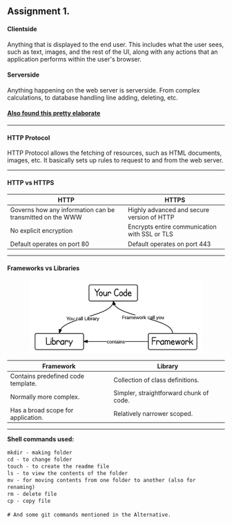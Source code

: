 ## Assignment 1.

#### Clientside
Anything that is displayed to the end user. This includes what the user sees, such as text, images, and the rest of the UI, along with any actions that an application performs within the user's browser.


#### Serverside
Anything happening on the web server is serverside. From complex calculations, to database handling line adding, deleting, etc.

#### [Also found this pretty elaborate](https://softwareengineering.stackexchange.com/questions/171203/what-are-the-differences-between-server-side-and-client-side-programming)
---
#### HTTP Protocol
HTTP Protocol allows the fetching of resources, such as HTML documents, images, etc. It basically sets up rules to request to and from the web server.

---
#### HTTP vs HTTPS
| HTTP                                                      	| HTTPS                                         	|
|-----------------------------------------------------------	|-----------------------------------------------	|
| Governs how any information can be transmitted on the WWW 	| Highly advanced and secure version of HTTP    	|
| No explicit encryption                                    	| Encrypts entire communication with SSL or TLS 	|
| Default operates on port 80                               	| Default operates on port 443                  	|

---
#### Frameworks vs Libraries
<p align="center">
  <img src="./framework-vs-library.webp" />
</p>

| Framework                          	| Library                                 	|
|------------------------------------	|-----------------------------------------	|
| Contains predefined code template. 	| Collection of class definitions.        	|
| Normally more complex.             	| Simpler, straightforward chunk of code. 	|
| Has a broad scope for application. 	| Relatively narrower scoped.             	|

---

**Shell commands used:**
```shell
mkdir - making folder
cd - to change folder
touch - to create the readme file
ls - to view the contents of the folder
mv - for moving contents from one folder to another (also for renaming)
rm - delete file
cp - copy file

# And some git commands mentioned in the Alternative.
```
